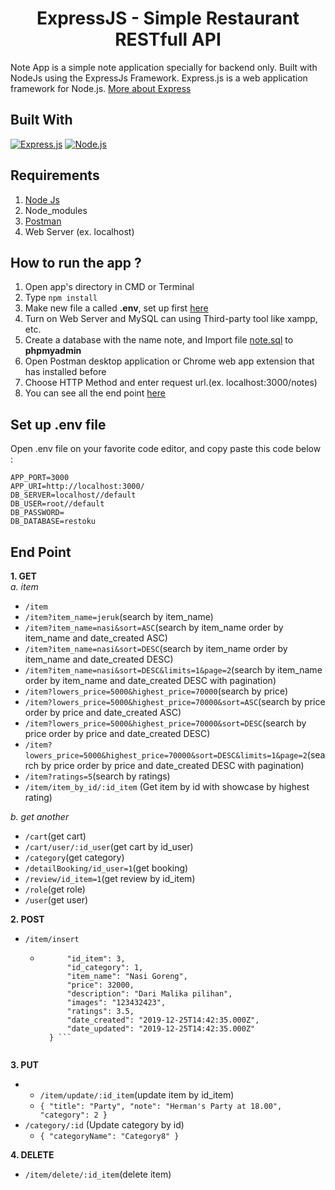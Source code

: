 <h1 align="center">ExpressJS - Simple Restaurant RESTfull API</h1>



Note App is a simple note application specially for backend only. Built with NodeJs using the ExpressJs Framework.
Express.js is a web application framework for Node.js. [More about Express](https://en.wikipedia.org/wiki/Express.js)
## Built With
[![Express.js](https://img.shields.io/badge/Express.js-4.17.1-orange.svg?style=rounded-square)](https://expressjs.com/en/starter/installing.html)
[![Node.js](https://img.shields.io/badge/Node.js-v.v12.10.0-green.svg?style=rounded-square)](https://nodejs.org/)

## Requirements
1. <a href="https://nodejs.org/en/download/">Node Js</a>
2. Node_modules
3. <a href="https://www.getpostman.com/">Postman</a>
4. Web Server (ex. localhost)

## How to run the app ?
1. Open app's directory in CMD or Terminal
2. Type `npm install`
3. Make new file a called **.env**, set up first [here](#set-up-env-file)
4. Turn on Web Server and MySQL can using Third-party tool like xampp, etc.
5. Create a database with the name note, and Import file [note.sql](note.sql) to **phpmyadmin**
6. Open Postman desktop application or Chrome web app extension that has installed before
7. Choose HTTP Method and enter request url.(ex. localhost:3000/notes)
8. You can see all the end point [here](#end-point)

## Set up .env file
Open .env file on your favorite code editor, and copy paste this code below :
```
APP_PORT=3000
APP_URI=http://localhost:3000/
DB_SERVER=localhost//default
DB_USER=root//default
DB_PASSWORD=
DB_DATABASE=restoku
```

## End Point
**1. GET**<br>
*a. item*
* `/item`
* `/item?item_name=jeruk`(search by item_name)
* `/item?item_name=nasi&sort=ASC`(search by item_name order by item_name and date_created ASC)
* `/item?item_name=nasi&sort=DESC`(search by item_name order by item_name and date_created DESC)
* `/item?item_name=nasi&sort=DESC&limits=1&page=2`(search by item_name order by item_name and date_created DESC with pagination)
* `/item?lowers_price=5000&highest_price=70000`(search by price)
* `/item?lowers_price=5000&highest_price=70000&sort=ASC`(search by price order by price and date_created ASC)
* `/item?lowers_price=5000&highest_price=70000&sort=DESC`(search by price order by price and date_created DESC)
* `/item?lowers_price=5000&highest_price=70000&sort=DESC&limits=1&page=2`(search by price order by price and date_created DESC with pagination)
* `/item?ratings=5`(search by ratings)
* `/item/item_by_id/:id_item` (Get item by id with showcase by highest rating)

*b. get another*
* `/cart`(get cart)
* `/cart/user/:id_user`(get cart by id_user)
* `/category`(get category)
* `/detailBooking/id_user=1`(get booking)
* `/review/id_item=1`(get review by id_item)
* `/role`(get role)
* `/user`(get user)

**2. POST**
* `/item/insert`
    * ```{
            "id_item": 3,
            "id_category": 1,
            "item_name": "Nasi Goreng",
            "price": 32000,
            "description": "Dari Malika pilihan",
            "images": "123432423",
            "ratings": 3.5,
            "date_created": "2019-12-25T14:42:35.000Z",
            "date_updated": "2019-12-25T14:42:35.000Z"
        } ```


**3. PUT**
* * `/item/update/:id_item`(update item by id_item)
   * ``` { "title": "Party", "note": "Herman's Party at 18.00", "category": 2 } ```
* `/category/:id` (Update category by id)
   * ``` { "categoryName": "Category8" } ```

**4. DELETE**
* `/item/delete/:id_item`(delete item)

